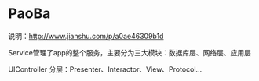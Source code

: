 # PaoBa

说明：http://www.jianshu.com/p/a0ae46309b1d

Service管理了app的整个服务，主要分为三大模块：数据库层、网络层、应用层

UIController 分层：Presenter、Interactor、View、Protocol... 
